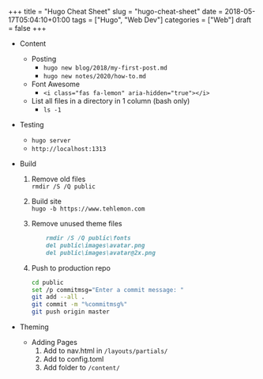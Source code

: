 +++
title = "Hugo Cheat Sheet"
slug = "hugo-cheat-sheet"
date = 2018-05-17T05:04:10+01:00
tags = ["Hugo", "Web Dev"]
categories = ["Web"]
draft = false
+++
<!--more-->

* Content
    * Posting
        * `hugo new blog/2018/my-first-post.md`  
        * `hugo new notes/2020/how-to.md`
    * Font Awesome
        * `<i class="fas fa-lemon" aria-hidden="true"></i>`
    * List all files in a directory in 1 column (bash only)
        * `ls -1`
* Testing
    * `hugo server`  
    * `http://localhost:1313`
* Build
    1. Remove old files  
        `rmdir /S /Q public`
    2. Build site  
        `hugo -b https://www.tehlemon.com`
    3. Remove unused theme files

        ```markdown  
            rmdir /S /Q public\fonts  
            del public\images\avatar.png  
            del public\images\avatar@2x.png  
        ```
    4. Push to production repo  

        ```bash
        cd public  
        set /p commitmsg="Enter a commit message: "  
        git add --all .  
        git commit -m "%commitmsg%"  
        git push origin master  
        ```

* Theming
    * Adding Pages
        1. Add to nav.html in `/layouts/partials/`
        2. Add to config.toml
        3. Add folder to `/content/`